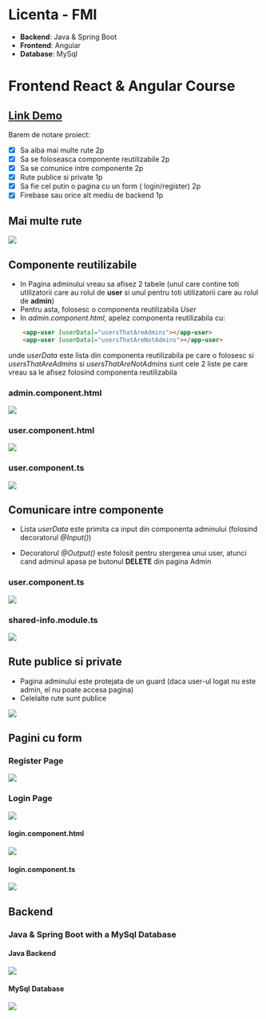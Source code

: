 # Licenta - FMI

- __Backend__: Java & Spring Boot
- __Frontend__: Angular
- __Database__: MySql

# __Frontend React & Angular Course__

## __[Link Demo](https://drive.google.com/drive/folders/1qGExb-Q57jocCD6LYgDEbR9vsNXU9kfm?usp=share_link)__

Barem de notare proiect:
 - [x] Sa aiba mai multe rute 2p 
 - [x] Sa se foloseasca componente reutilizabile 2p 
 - [x] Sa se comunice intre componente 2p 
 - [x] Rute publice si private 1p 
 - [x] Sa fie cel putin o pagina cu un form ( login/register) 2p 
 - [x] Firebase sau orice alt mediu de backend 1p 

## Mai multe rute

![](/FrontendCourseImages/RutePubliceSiPrivate.png)

## Componente reutilizabile

- In Pagina adminului vreau sa afisez 2 tabele (unul care contine toti utilizatorii care au rolul de __user__ si unul pentru toti utilizatorii care au rolul de __admin__)
- Pentru asta, folosesc o componenta reutilizabila _User_
- In _admin.component.html_, apelez componenta reutilizabila cu:

```html
    <app-user [userData]="usersThatAreAdmins"></app-user>
    <app-user [userData]="usersThatAreNotAdmins"></app-user>
```
unde _userData_ este lista din componenta reutilizabila pe care o folosesc si _usersThatAreAdmins_ si _usersThatAreNotAdmins_ sunt cele 2 liste pe care vreau sa le afisez folosind componenta reutilizabila

### __admin.component.html__
![](/FrontendCourseImages/adminHtml.png)

### __user.component.html__
![](/FrontendCourseImages/UserReusHtml.png)

### __user.component.ts__
![](/FrontendCourseImages/UserReuseTs.png)

## Comunicare intre componente

- Lista _userData_ este primita ca input din componenta adminului (folosind decoratorul _@Input()_)

- Decoratorul _@Output()_ este folosit pentru stergerea unui user, atunci cand adminul apasa pe butonul __DELETE__ din pagina Admin

### __user.component.ts__
![](/FrontendCourseImages/UserReuseTs.png)

### __shared-info.module.ts__
![](/FrontendCourseImages/SharedModule.png)

## Rute publice si private

- Pagina adminului este protejata de un guard (daca user-ul logat nu este admin, el nu poate accesa pagina)
- Celelalte rute sunt publice

![](/FrontendCourseImages/RutePubliceSiPrivate.png)

## Pagini cu form

### Register Page

![](/FrontendCourseImages/RegisterForm.png)

### Login Page

![](/FrontendCourseImages/LogInForm.png)

#### login.component.html

![](/FrontendCourseImages/LoginHtml.png)

#### login.component.ts

![](/FrontendCourseImages/LoginTs.png)

## Backend 

### Java & Spring Boot with a MySql Database

#### Java Backend

![](/FrontendCourseImages/JavaBackend.png)

#### MySql Database

![](/FrontendCourseImages/MySqlDatabase.png)

